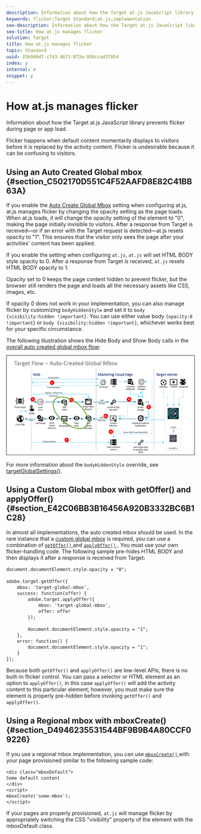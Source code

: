 ```yaml
---
description: Information about how the Target at.js JavaScript library prevents flicker during page or app load.
keywords: flicker;Target Standard;at.js;implementation
seo-description: Information about how the Target at.js JavaScript library prevents flicker during page or app load.
seo-title: How at.js manages flicker
solution: Target
title: How at.js manages flicker
topic: Standard
uuid: 25b949d7-cf43-4673-873a-950ccad37854
index: y
internal: n
snippet: y
---
```


# How at.js manages flicker

Information about how the Target at.js JavaScript library prevents flicker during page or app load.

Flicker happens when default content momentarily displays to visitors before it is replaced by the activity content. Flicker is undesirable because it can be confusing to visitors.

## Using an Auto Created Global mbox {#section_C502170D551C4F52AAFD8E82C41BB63A}

If you enable the [Auto Create Global Mbox](../../../c-implementing-target/c-implementing-target-for-client-side-web/t-mbox-download/c-understanding-global-mbox/c-understanding-global-mbox.md#concept_76AC0EC995A048238F3220F53773DB13) setting when configuring at.js, at.js manages flicker by changing the opacity setting as the page loads. When at.js loads, it will change the opacity setting of the <body> element to "0", making the page initially invisible to visitors. After a response from Target is received—or if an error with the Target request is detected—at.js resets opacity to "1". This ensures that the visitor only sees the page after your activities' content has been applied.

If you enable the setting when configuring `at.js`, `at.js` will set HTML BODY style opacity to 0. After a response from Target is received, `at.js` resets HTML BODY opacity to 1.

Opacity set to 0 keeps the page content hidden to prevent flicker, but the browser still renders the page and loads all the necessary assets like CSS, images, etc.

If opacity 0 does not work in your implementation, you can also manage flicker by customizing `bodyHiddenStyle` and set it to `body {visibility:hidden !important}`. You can use either value body `{opacity:0 !important`} or `body {visibility:hidden !important}`, whichever works best for your specific circumstance.

The following illustration shows the Hide Body and Show Body calls in the [overall auto created global mbox flow](../../../c-implementing-target/c-implementing-target-for-client-side-web/c-how-atjs-works/c-how-atjs-works.md#concept_7B5951B4394D4478B01FE80D57735F8B):

![](assets/target-flow2.png)

For more information about the `bodyHiddenStyle` override, see [targetGlobalSettings()](../../../c-implementing-target/c-implementing-target-for-client-side-web/cmp-at.js-functions.md#concept_8DACBC47ABDE4279BB102B42609FE506).

## Using a Custom Global mbox with getOffer() and applyOffer() {#section_E42C06BB3B16456A920B3332BC6B1C28}

In almost all implementations, the auto created mbox should be used. In the rare instance that a [custom global mbox](../../../c-implementing-target/c-implementing-target-for-client-side-web/t-mbox-download/c-understanding-global-mbox/t-customize-global-mbox.md#task_8FE8D068DE924B3B96A784643015D830) is required, you can use a combination of [ `getOffer()` ](../../../c-implementing-target/c-implementing-target-for-client-side-web/cmp-at.js-functions.md#reference_C81525D1598A4A1199740DCAB81A7FDF) and [ `applyOffer()` ](../../../c-implementing-target/c-implementing-target-for-client-side-web/cmp-at.js-functions.md#reference_BBE83F513B5B4E03BBC3F50D90864245). You must use your own flicker-handling code. The following sample pre-hides HTML BODY and then displays it after a response is received from Target:

```
document.documentElement.style.opacity = "0"; 
  
adobe.target.getOffer({ 
    mbox: 'target-global-mbox', 
    success: function(offer) { 
        adobe.target.applyOffer({ 
            mbox: 'target-global-mbox', 
            offer: offer 
        }); 
  
        document.documentElement.style.opacity = "1"; 
    }, 
    error: function() { 
        document.documentElement.style.opacity = "1";         
    } 
});
```

Because both `getOffer()` and `applyOffer()` are low-level APIs, there is no built-in flicker control. You can pass a selector or HTML element as an option to `applyOffer()`, in this case `applyOffer()` will add the activity content to this particular element; however, you must make sure the element is properly pre-hidden before invoking `getOffer()` and `applyOffer()`.

## Using a Regional mbox with mboxCreate() {#section_D4946235531544BF9B9B4A80CCF09226}

If you use a regional mbox implementation, you can use [ `mboxCreate()` ](../../../c-implementing-target/c-implementing-target-for-client-side-web/cmp-at.js-functions.md#reference_E68805FE86C64792B2066DB17B253D74) with your page provisioned similar to the following sample code:

```
<div class="mboxDefault"> 
Some default content 
</div> 
<script> 
mboxCreate('some-mbox'); 
</script> 

```

If your pages are properly provisioned, `at.js` will manage flicker by appropriately switching the CSS "visibility" property of the element with the mboxDefault class. 
